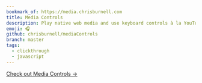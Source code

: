 ```yaml
---
bookmark_of: https://media.chrisburnell.com
title: Media Controls
description: Play native web media and use keyboard controls à la YouTube.
emoji: 🎧
github: chrisburnell/mediaControls
branch: master
tags:
  - clickthrough
  - javascript
---
```


<nav class=" [ grid ] [ navigator ] ">
    <a href="{{ bookmark_of }}" class="[ button ] ">Check out Media Controls →</a>
</nav>
